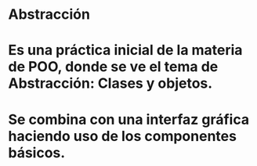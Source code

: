 # Abstracción
# Es una práctica inicial de la materia de POO, donde se ve el tema de Abstracción: Clases y objetos. 
# Se combina con una interfaz gráfica haciendo uso de los componentes básicos.
